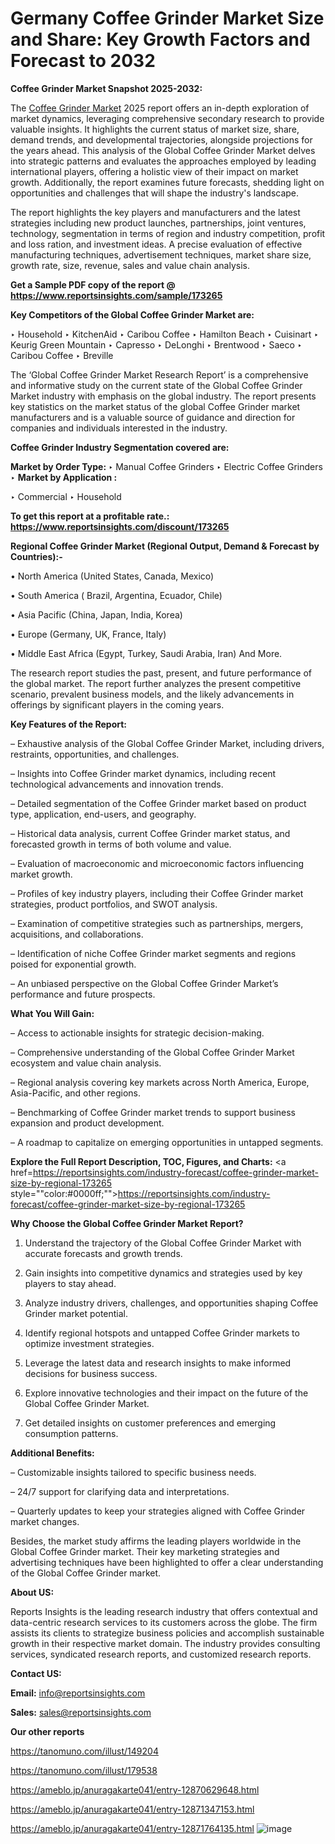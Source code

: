 # Germany Coffee Grinder Market Size and Share: Key Growth Factors and Forecast to 2032

<strong>Coffee Grinder Market Snapshot 2025-2032:</strong>

The <a href=https://www.reportsinsights.com/sample/173265>Coffee Grinder Market</a> 2025 report offers an in-depth exploration of market dynamics, leveraging comprehensive secondary research to provide valuable insights. It highlights the current status of market size, share, demand trends, and developmental trajectories, alongside projections for the years ahead. This analysis of the Global Coffee Grinder Market delves into strategic patterns and evaluates the approaches employed by leading international players, offering a holistic view of their impact on market growth. Additionally, the report examines future forecasts, shedding light on opportunities and challenges that will shape the industry's landscape.

The report highlights the key players and manufacturers and the latest strategies including new product launches, partnerships, joint ventures, technology, segmentation in terms of region and industry competition, profit and loss ration, and investment ideas. A precise evaluation of effective manufacturing techniques, advertisement techniques, market share size, growth rate, size, revenue, sales and value chain analysis.

<strong>Get a Sample PDF copy of the report @ <a href=https://www.reportsinsights.com/sample/173265 style=color:#0000ff;>https://www.reportsinsights.com/sample/173265</a></strong>

<strong>Key Competitors of the Global Coffee Grinder Market are:</strong>

‣ Household
‣ KitchenAid
‣ Caribou Coffee
‣ Hamilton Beach
‣ Cuisinart
‣ Keurig Green Mountain
‣ Capresso
‣ DeLonghi
‣ Brentwood
‣ Saeco
‣ Caribou Coffee
‣ Breville

The ‘Global Coffee Grinder Market Research Report’ is a comprehensive and informative study on the current state of the Global Coffee Grinder Market industry with emphasis on the global industry. The report presents key statistics on the market status of the global Coffee Grinder market manufacturers and is a valuable source of guidance and direction for companies and individuals interested in the industry.

<strong>Coffee Grinder Industry Segmentation covered are:</strong>

<strong>Market by Order Type: </strong>
‣ Manual Coffee Grinders
‣ Electric Coffee Grinders
‣ 
<strong>Market by Application :</strong>

‣ Commercial
‣ Household

<strong>To get this report at a profitable rate.: <a href=https://www.reportsinsights.com/discount/173265 style=color:#0000ff;>https://www.reportsinsights.com/discount/173265</a></strong>

<strong>Regional Coffee Grinder Market (Regional Output, Demand &amp; Forecast by Countries):-</strong>

• North America (United States, Canada, Mexico)

• South America ( Brazil, Argentina, Ecuador, Chile)

• Asia Pacific (China, Japan, India, Korea)

• Europe (Germany, UK, France, Italy)

• Middle East Africa (Egypt, Turkey, Saudi Arabia, Iran) And More.

The research report studies the past, present, and future performance of the global market. The report further analyzes the present competitive scenario, prevalent business models, and the likely advancements in offerings by significant players in the coming years.

<strong>Key Features of the Report:</strong>

– Exhaustive analysis of the Global Coffee Grinder Market, including drivers, restraints, opportunities, and challenges.

– Insights into Coffee Grinder market dynamics, including recent technological advancements and innovation trends.

– Detailed segmentation of the Coffee Grinder market based on product type, application, end-users, and geography.

– Historical data analysis, current Coffee Grinder market status, and forecasted growth in terms of both volume and value.

– Evaluation of macroeconomic and microeconomic factors influencing market growth.

– Profiles of key industry players, including their Coffee Grinder market strategies, product portfolios, and SWOT analysis.

– Examination of competitive strategies such as partnerships, mergers, acquisitions, and collaborations.

– Identification of niche Coffee Grinder market segments and regions poised for exponential growth.

– An unbiased perspective on the Global Coffee Grinder Market’s performance and future prospects.

<strong>What You Will Gain:</strong>

– Access to actionable insights for strategic decision-making.

– Comprehensive understanding of the Global Coffee Grinder Market ecosystem and value chain analysis.

– Regional analysis covering key markets across North America, Europe, Asia-Pacific, and other regions.

– Benchmarking of Coffee Grinder market trends to support business expansion and product development.

– A roadmap to capitalize on emerging opportunities in untapped segments.

<strong>Explore the Full Report Description, TOC, Figures, and Charts:</strong>
<a href=https://reportsinsights.com/industry-forecast/coffee-grinder-market-size-by-regional-173265 style=""color:#0000ff;"">https://reportsinsights.com/industry-forecast/coffee-grinder-market-size-by-regional-173265</a>

<strong>Why Choose the Global Coffee Grinder Market Report?</strong>

1. Understand the trajectory of the Global Coffee Grinder Market with accurate forecasts and growth trends.

2. Gain insights into competitive dynamics and strategies used by key players to stay ahead.

3. Analyze industry drivers, challenges, and opportunities shaping Coffee Grinder market potential.

4. Identify regional hotspots and untapped Coffee Grinder markets to optimize investment strategies.

5. Leverage the latest data and research insights to make informed decisions for business success.

6. Explore innovative technologies and their impact on the future of the Global Coffee Grinder Market.

7. Get detailed insights on customer preferences and emerging consumption patterns.

<strong>Additional Benefits:</strong>

– Customizable insights tailored to specific business needs.

– 24/7 support for clarifying data and interpretations.

– Quarterly updates to keep your strategies aligned with Coffee Grinder market changes.

Besides, the market study affirms the leading players worldwide in the Global Coffee Grinder market. Their key marketing strategies and advertising techniques have been highlighted to offer a clear understanding of the Global Coffee Grinder market.

<strong><strong>About US</strong>:</strong>

Reports Insights is the leading research industry that offers contextual and data-centric research services to its customers across the globe. The firm assists its clients to strategize business policies and accomplish sustainable growth in their respective market domain. The industry provides consulting services, syndicated research reports, and customized research reports.

<strong>Contact US:</strong>

<p class=><b>Email:</b> <a href=mailto:info@reportsinsights.com>info@reportsinsights.com</a></p>
<p class=><b>Sales:</b> <a href=mailto:sales@reportsinsights.com>sales@reportsinsights.com</a></p>

<strong>Our other reports</strong>

<a href=https://tanomuno.com/illust/149204>https://tanomuno.com/illust/149204</a>

<a href=https://tanomuno.com/illust/179538>https://tanomuno.com/illust/179538</a>

<a href=https://ameblo.jp/anuragakarte041/entry-12870629648.html>https://ameblo.jp/anuragakarte041/entry-12870629648.html</a>

<a href=https://ameblo.jp/anuragakarte041/entry-12871347153.html>https://ameblo.jp/anuragakarte041/entry-12871347153.html</a>

<a href=https://ameblo.jp/anuragakarte041/entry-12871764135.html>https://ameblo.jp/anuragakarte041/entry-12871764135.html</a>
![image](https://github.com/user-attachments/assets/bbae7cda-661f-4090-8019-405b7d7f6941)
